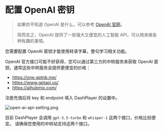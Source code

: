 # 配置 OpenAI 密钥

> 如果你不知道 OpenAI 是什么，可以参考 [OpenAI 官网](https://www.openai.com/)。
> 
> 简而言之，OpenAI 提供了一些强大又便宜的人工智能 API，可以用来做各种有趣的事情。

您需要配置 OpenAI 密钥才能使用转录字幕，整句学习相关功能。

OpenAI 官方接口可能不好获得，您可以通过第三方的中转服务来获取 OpenAI 密钥，通常这些中转服务会提供更便宜的价格：

- https://one.gptnb.me/
- https://www.gptapi.us/
- https://aihubmix.com/

注册充值后将 key 和 endpoint 填入 DashPlayer 的设置中。

![open-ai-api-setting.png](open-ai-api-setting.png)

目前 DashPlayer 会调用 `gpt-3.5-turbo` 和 `whisper-1` 这两个接口，价格比较便宜。 请确保您使用的中转站支持这两个接口。
